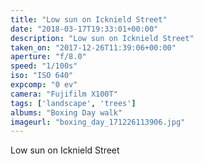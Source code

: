 ```yaml
---
title: "Low sun on Icknield Street"
date: "2018-03-17T19:33:01+00:00"
description: "Low sun on Icknield Street"
taken_on: "2017-12-26T11:39:06+00:00"
aperture: "f/8.0"
speed: "1/100s"
iso: "ISO 640"
expcomp: "0 ev"
camera: "Fujifilm X100T"
tags: ['landscape', 'trees']
albums: "Boxing Day walk"
imageurl: "boxing_day_171226113906.jpg"
---
```


Low sun on Icknield Street